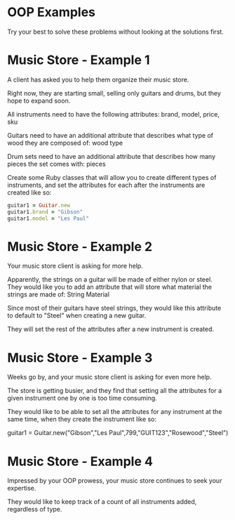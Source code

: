 OOP Examples
============

Try your best to solve these problems without looking at the solutions first.


Music Store - Example 1
============

A client has asked you to help them organize their music store.

Right now, they are starting small, selling only guitars and drums, but they hope to expand soon.

All instruments need to have the following attributes: brand, model, price, sku

Guitars need to have an additional attribute that describes what type of wood they are composed of: wood type

Drum sets need to have an additional attribute that describes how many pieces the set comes with: pieces

Create some Ruby classes that will allow you to create different types of instruments, and set the attributes for each after the instruments are created like so:

```ruby
guitar1 = Guitar.new
guitar1.brand = "Gibson"
guitar1.model = "Les Paul"
```

Music Store - Example 2
============

Your music store client is asking for more help.

Apparently, the strings on a guitar will be made of either nylon or steel. They would like you to add an attribute that will store what material the strings are made of: String Material

Since most of their guitars have steel strings, they would like this attribute to default to "Steel" when creating a new guitar.

They will set the rest of the attributes after a new instrument is created.


Music Store - Example 3
============

Weeks go by, and your music store client is asking for even more help. 

The store is getting busier, and they find that setting all the attributes for a given instrument one by one is too time consuming. 

They would like to be able to set all the attributes for any instrument at the same time, when they create the instrument like so:

guitar1 = Guitar.new("Gibson","Les Paul",799,"GUIT123","Rosewood","Steel")


Music Store - Example 4
============

Impressed by your OOP prowess, your music store continues to seek your expertise.

They would like to keep track of a count of all instruments added, regardless of type.







